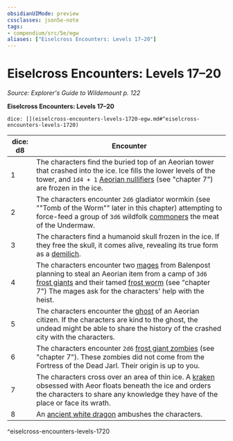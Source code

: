 ```yaml
---
obsidianUIMode: preview
cssclasses: json5e-note
tags:
- compendium/src/5e/egw
aliases: ["Eiselcross Encounters: Levels 17–20"]
---
```

# Eiselcross Encounters: Levels 17–20
*Source: Explorer's Guide to Wildemount p. 122* 

**Eiselcross Encounters: Levels 17–20**

`dice: [](eiselcross-encounters-levels-1720-egw.md#^eiselcross-encounters-levels-1720)`

| dice: d8 | Encounter |
|----------|-----------|
| 1 | The characters find the buried top of an Aeorian tower that crashed into the ice. Ice fills the lower levels of the tower, and `1d4 + 1` [Aeorian nullifiers](Mechanics/bestiary/monstrosity/aeorian-nullifier-egw.md) (see "chapter 7") are frozen in the ice. |
| 2 | The characters encounter `2d6` gladiator wormkin (see ""Tomb of the Worm"" later in this chapter) attempting to force-feed a group of `3d6` wildfolk [commoners](Mechanics/bestiary/humanoid/commoner.md) the meat of the Undermaw. |
| 3 | The characters find a humanoid skull frozen in the ice. If they free the skull, it comes alive, revealing its true form as a [demilich](Mechanics/bestiary/undead/demilich.md). |
| 4 | The characters encounter two [mages](Mechanics/bestiary/humanoid/mage.md) from Balenpost planning to steal an Aeorian item from a camp of `3d6` [frost giants](Mechanics/bestiary/giant/frost-giant.md) and their tamed [frost worm](Mechanics/bestiary/monstrosity/frost-worm-egw.md) (see "chapter 7") The mages ask for the characters' help with the heist. |
| 5 | The characters encounter the [ghost](Mechanics/bestiary/undead/ghost.md) of an Aeorian citizen. If the characters are kind to the ghost, the undead might be able to share the history of the crashed city with the characters. |
| 6 | The characters encounter `2d6` [frost giant zombies](Mechanics/bestiary/undead/frost-giant-zombie-egw.md) (see "chapter 7"). These zombies did not come from the Fortress of the Dead Jarl. Their origin is up to you. |
| 7 | The characters cross over an area of thin ice. A [kraken](Mechanics/bestiary/monstrosity/kraken.md) obsessed with Aeor floats beneath the ice and orders the characters to share any knowledge they have of the place or face its wrath. |
| 8 | An [ancient white dragon](Mechanics/bestiary/dragon/ancient-white-dragon.md) ambushes the characters. |
^eiselcross-encounters-levels-1720